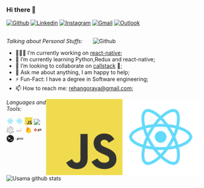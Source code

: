### Hi there 👋

[![Github](https://img.shields.io/badge/-Github-000?style=flat&logo=Github&logoColor=white)](https://github.com/Rehan-05/)
[![Linkedin](https://img.shields.io/badge/-LinkedIn-blue?style=flat&logo=Linkedin&logoColor=white)](https://www.linkedin.com/in/rehan-goraya-%E2%99%95-1b263617b/)
[![Instagram](https://img.shields.io/badge/-Instagram-c13584?style=flat&labelColor=c13584&logo=instagram&logoColor=white)](https://www.instagram.com/itzzz_rehan_/)
[![Gmail](https://img.shields.io/badge/-Gmail-c14438?style=flat&logo=Gmail&logoColor=white)](mailto:rehangoraya@gmail.com)
[![Outlook](https://img.shields.io/badge/-Outlook-0078D4?style=flat&logo=Microsoft-Outlook&logoColor=white)](mailto:rehangoraya05@gmail.com)
<br />
<br />

  <img width="55%" align="right" alt="Github" src="https://raw.githubusercontent.com/onimur/.github/master/.resources/git-header.svg" />
  
  
*Talking about Personal Stuffs:*


- 👨🏽‍💻 I’m currently working on [react-native](https://github.com/facebook/react-native);
- 🌱 I’m currently learning Python,Redux and react-native; 
- 👯 I’m looking to collaborate on [callstack](https://github.com/callstack) 🤝;
- 💬 Ask me about anything, I am happy to help;
- ⚡ Fun-Fact: I have a degree in Software engineering;
- 📫 How to reach me: rehangoraya@gmail.com;



<img height="200" align="right" src="https://raw.githubusercontent.com/github/explore/80688e429a7d4ef2fca1e82350fe8e3517d3494d/topics/react-native/react-native.png">
<img height="200" align="right"  src="https://raw.githubusercontent.com/github/explore/59009b1589a883459c0ae19044e3e7e3ec0c4e0a/topics/javascript/javascript.png">

*Languages and Tools:*  

<code><img height="20" src="https://raw.githubusercontent.com/github/explore/80688e429a7d4ef2fca1e82350fe8e3517d3494d/topics/react-native/react-native.png"></code>
<code><img height="20" src="https://raw.githubusercontent.com/github/explore/80688e429a7d4ef2fca1e82350fe8e3517d3494d/topics/react/react.png"></code>
<code><img height="20" src="https://raw.githubusercontent.com/github/explore/59009b1589a883459c0ae19044e3e7e3ec0c4e0a/topics/javascript/javascript.png"></code>
<code><img height="20" src="https://avatars1.githubusercontent.com/ml/7?s=400&v=4"></code>
<code><img height="20" src="https://raw.githubusercontent.com/github/explore/80688e429a7d4ef2fca1e82350fe8e3517d3494d/topics/electron/electron.png"></code>
<code><img height="20" src="https://raw.githubusercontent.com/github/explore/80688e429a7d4ef2fca1e82350fe8e3517d3494d/topics/mysql/mysql.png"></code>
<code><img height="20" src="https://raw.githubusercontent.com/github/explore/80688e429a7d4ef2fca1e82350fe8e3517d3494d/topics/firebase/firebase.png"></code>
<code><img height="20" src="https://raw.githubusercontent.com/github/explore/80688e429a7d4ef2fca1e82350fe8e3517d3494d/topics/git/git.png"></code>
<code><img height="20" src="https://raw.githubusercontent.com/github/explore/80688e429a7d4ef2fca1e82350fe8e3517d3494d/topics/terminal/terminal.png"></code>
<code><img height="20" src="https://raw.githubusercontent.com/github/explore/80688e429a7d4ef2fca1e82350fe8e3517d3494d/topics/bash/bash.png"></code>

![Usama github stats](https://github-readme-stats.vercel.app/api?username=Rehan-05&show_icons=true&hide_border=true)
